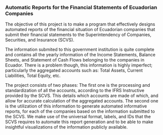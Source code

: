 ### Automatic Reports for the Financial Statements of Ecuadorian Companies

The objective of this project is to make a program that effectively designs automated reports of the financial situation of Ecuadorian companies that submit their financial statements to the Superintendency of Companies, Securities, and Insurance (SCVS).

The information submited to this government institution is quite complete and contains all the yearly information of the Income Statements, Balance Sheets, and Statement of Cash Flows belonging to the companies in Ecuador. There is a problem though, this information is highly imperfect; particularly the aggregated accounts such as: Total Assets, Current Liabilities, Total Equity, etc.

The project consists of two phases: The first one is the processing and standardization of all the accounts, according to the IFRS Instructive provided by the SCVS. This details which accounts are made of which, and allow for accurate calculation of the aggregated accounts. The second one is the utilization of this information to generate automated informative reports, for each of the companies based on the information submitted to the SCVS. We make use of the universal format, labels, and IDs that the SCVS requires to automate this report generation and to be able to make insightful visualizations of the information publicly available.